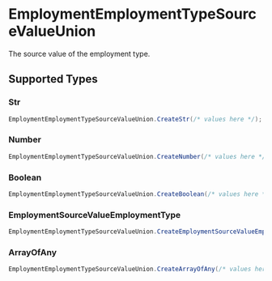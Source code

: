 # EmploymentEmploymentTypeSourceValueUnion

The source value of the employment type.


## Supported Types

### Str

```csharp
EmploymentEmploymentTypeSourceValueUnion.CreateStr(/* values here */);
```

### Number

```csharp
EmploymentEmploymentTypeSourceValueUnion.CreateNumber(/* values here */);
```

### Boolean

```csharp
EmploymentEmploymentTypeSourceValueUnion.CreateBoolean(/* values here */);
```

### EmploymentSourceValueEmploymentType

```csharp
EmploymentEmploymentTypeSourceValueUnion.CreateEmploymentSourceValueEmploymentType(/* values here */);
```

### ArrayOfAny

```csharp
EmploymentEmploymentTypeSourceValueUnion.CreateArrayOfAny(/* values here */);
```
